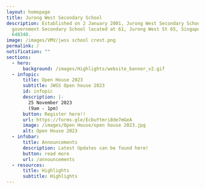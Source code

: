 ```yaml
---
layout: homepage
title: Jurong West Secondary School
description: Established on 2 January 2001, Jurong West Secondary School is a
  government Secondary School located at 61, Jurong West St 65, Singapore
  648348.
image: /images/VMV/jwss school crest.png
permalink: /
notification: ""
sections:
  - hero:
      background: /images/Highlights/website_banner_v2.gif
  - infopic:
      title: Open House 2023
      subtitle: JWSS Open house 2023
      id: infopic
      description: |-
        25 November 2023
        (9am - 1pm)
      button: Register here!!
      url: https://forms.gle/EcbuYtmri8de7mGeA
      image: /images/Open House/open house 2023.jpg
      alt: Open House 2023
  - infobar:
      title: Announcements
      description: Latest Updates can be found here!
      button: read more
      url: /announcements
  - resources:
      title: Highlights
      subtitle: Highlights
---
```

